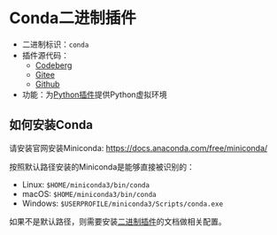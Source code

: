 # Conda二进制插件
+ 二进制标识：`conda`
+ 插件源代码：
  - [Codeberg](https://codeberg.org/XmacsLabs/mogan/src/branch/branch-1.2/TeXmacs/plugins/binary/progs/binary/conda.scm)
  - [Gitee](https://gitee.com/XmacsLabs/mogan/blob/branch-1.2/TeXmacs/plugins/binary/progs/binary/conda.scm)
  - [Github](https://github.com/XmacsLabs/mogan/blob/branch-1.2/TeXmacs/plugins/binary/progs/binary/conda.scm)
+ 功能：为[Python插件](plugin_python.md)提供Python虚拟环境

## 如何安装Conda
请安装官网安装Miniconda: https://docs.anaconda.com/free/miniconda/

按照默认路径安装的Miniconda是能够直接被识别的：
+ Linux: `$HOME/miniconda3/bin/conda`
+ macOS: `$HOME/miniconda3/bin/conda`
+ Windows: `$USERPROFILE/miniconda3/Scripts/conda.exe`

如果不是默认路径，则需要安装[二进制插件](plugin_binary.md)的文档做相关配置。
